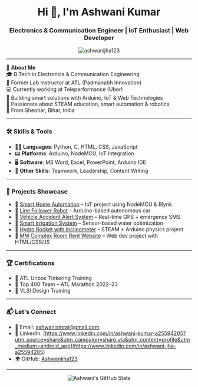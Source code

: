 <h1 align="center">Hi 👋, I'm Ashwani Kumar</h1>
<h3 align="center">Electronics & Communication Engineer | IoT Enthusiast | Web Developer</h3>

<p align="center">
  <img src="https://komarev.com/ghpvc/?username=ashwanijha123&label=Profile%20views&color=0e75b6&style=flat" alt="ashwanijha123" />
</p>

---

🔧 **About Me**  
🎓 B.Tech in Electronics & Communication Engineering  
🔬 Former Lab Instructor at ATL (Padmanabh Innovation)  
💻 Currently working at Teleperformance (Uber)  
🌱 Building smart solutions with Arduino, IoT & Web Technologies  
🚀 Passionate about STEAM education, smart automation & robotics  
📍 From Sheohar, Bihar, India  

---

### 🛠️ Skills & Tools

- 👨‍💻 **Languages**: Python, C, HTML, CSS, JavaScript  
- 📟 **Platforms**: Arduino, NodeMCU, IoT Integration  
- 🖥️ **Software**: MS Word, Excel, PowerPoint, Arduino IDE  
- 🧠 **Other Skills**: Teamwork, Leadership, Content Writing  

---

### 🧪 Projects Showcase

- 🔹 [Smart Home Automation](#) – IoT project using NodeMCU & Blynk  
- 🔹 [Line Follower Robot](#) – Arduino-based autonomous car  
- 🔹 [Vehicle Accident Alert System](#) – Real-time GPS + emergency SMS  
- 🔹 [Smart Irrigation System](#) – Sensor-based water optimization  
- 🔹 [Hydro Rocket with Inclinometer](#) – STEAM + Arduino physics project  
- 🔹 [MM Complex Room Rent Website](#) – Web dev project with HTML/CSS/JS  

---

### 🏆 Certifications

- 🥇 ATL Unbox Tinkering Training  
- 🏅 Top 400 Team – ATL Marathon 2022–23  
- 📘 VLSI Design Training  

---

### 📬 Let's Connect

- 📧 Email: [ashwanismraj@gmail.com](mailto:ashwanisraj@gmail.com)  
- 🔗 LinkedIn: [https://www.linkedin.com/in/ashwani-kumar-a25594205?utm_source=share&utm_campaign=share_via&utm_content=profile&utm_medium=android_app](https://www.linkedin.com/in/ashwani-jha-a25594205)  
- 🌍 GitHub: [Ashwanijha123](https://github.com/Ashwanijha123)  

---

<p align="center">
  <img src="https://github-readme-stats.vercel.app/api?username=ashwanijha123&show_icons=true&theme=default" alt="Ashwani's GitHub Stats" />
</p>
